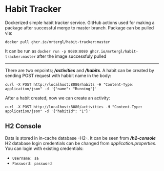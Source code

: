 # Habit Tracker


Dockerized simple habit tracker service. GitHub actions used for making a package after successful merge to master branch. Package can be pulled via:

`docker pull ghcr.io/mrtergl/habit-tracker:master`


It can be run as `docker run -p 8080:8080 ghcr.io/mrtergl/habit-tracker:master` after the image successfuly pulled

---

There are two enpoints; **_/activities_** and **_/habits_**. A habit can be created by sending POST request with habbit name in the body:

`curl -X POST http://localhost:8080/habits -H "Content-Type: application/json" -d '{"name": "Running"}'`

After a habit created, now we can create an activity:

`curl -X POST http://localhost:8080/activities -H "Content-Type: application/json" -d '{"habitId": "1"}'`

## H2 Console

Data is stored in in-cache database -H2-. It can be seen from **_/h2-console_**
H2 database login credentials can be changed from _application.properties_. You can login with existing credentials:
  
- `Username: sa`
- `Password: password`


